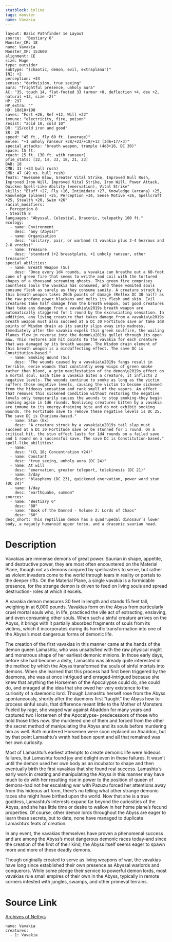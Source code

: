 ```yaml
---
statblock: inline
tags: monster
name: Vavakia
---
```

```statblock
layout: Basic Pathfinder 1e Layout
source:  "Bestiary 6"
Monster_CR: 18
name: Vavakia
Monster_XP: 153600
alignment: CE
size: Huge
type: outsider
subtype: "(chaotic, demon, evil, extraplanar)"
INI: +2
perception: +34
senses: "darkvision, true seeing"
aura: "frightful presence, unholy aura"
AC: "35, touch 14, flat-footed 33 (armor +8, deflection +4, dex +2, natural +13, size -2)"
HP: 297
HP_extra: ""
HD: 18d10+198
saves: "Fort +26, Ref +12, Will +22"
immune: "electricity, fire, poison"
resist: "acid 10, cold 10"
DR: "15/cold iron and good"
SR: 29
speed: "45 ft., fly 60 ft. (average)"
melee: "+1 unholy ranseur +28/+23/+18/+13 (3d6+17/×3)"
special_attacks: "breath weapon, trample (4d8+16, DC 30)"
space: 15 ft.
reach: 15 ft. (30 ft. with ranseur)
pf1e_stats: [32, 14, 33, 18, 21, 23]
BAB: 18
CMB: 31 (+33 bull rush)
CMD: 47 (49 vs. bull rush)
feats: "Awesome Blow, Greater Vital Strike, Improved Bull Rush, Improved Iron Will, Improved Vital Strike, Iron Will, Power Attack, Quicken Spell-Like Ability (enervation), Vital Strike"
skills: "Bluff +27, Fly +16, Intimidate +27, Knowledge (arcana) +25, Knowledge (planes) +25, Perception +34, Sense Motive +26, Spellcraft +25, Stealth +20, Swim +26"
racial_modifiers:
- Perception 8
- Stealth 8
languages: "Abyssal, Celestial, Draconic, telepathy 100 ft."
ecology:
  - name: Environment
    desc: "any (Abyss)"
  - name: Organisation
    desc: "solitary, pair, or warband (1 vavakia plus 2-4 hezrous and 2-8 vrocks)"
  - name: Treasure
    desc: "standard (+2 breastplate, +1 unholy ranseur, other treasure)"
special_abilities:
  - name: Breath Weapon (Su)
    desc: "Once every 1d4 rounds, a vavakia can breathe out a 60-foot cone of green fire that seems to writhe and coil with the tortured shapes of a thousand screaming ghosts. This green fire comprises countless souls the vavakia has consumed, and these vomited souls consume flesh as surely as they consume sanity. A creature struck by this breath weapon takes 20d6 points of damage (Reflex DC 30 half) as the raw profane power blackens and melts its flesh and skin. Evil creatures take half damage from the breath weapon, but good creatures that take any damage from a vavakia\u2019s breath weapon are automatically staggered for 1 round by the excruciating sensation. In addition, any living creature that takes damage from a vavakia\u2019s breath weapon must also succeed at a DC 30 Fortitude save or take 1d8 points of Wisdom drain as its sanity slips away into madness. Immediately after the vavakia expels this green soulfire, the wailing flames flow in reverse into the demon\u2019s gullet through its open maw. This restores 1d8 hit points to the vavakia for each creature that was damaged by its breath weapon. The Wisdom drain element of this breath weapon is a mindaffecting effect. The save DC is Constitution-based."
  - name: Smoking Wound (Su)
    desc: "The wounds caused by a vavakia\u2019s fangs result in terrible, eerie wounds that constantly weep wisps of green smoke rather than blood, a grim manifestation of the demon\u2019s effect on a mortal soul. Each time a vavakia bites a creature, it inflicts 2 negative levels. The wounds continue to smoke as long as the victim suffers those negative levels, causing the victim to become sickened from the hideous sensation and rank smell of the vapors. An effect that removes this sickened condition without restoring the negative levels only temporarily causes the wounds to stop smoking-they begin smoking again in 1d6 rounds. Nonliving creatures bitten by a vavakia are immune to its energy-draining bite and do not exhibit smoking wounds. The Fortitude save to remove these negative levels is DC 25. The save DC is Charisma-based."
  - name: Stun (Ex)
    desc: "A creature struck by a vavakia\u2019s tail slap must succeed at a DC 30 Fortitude save or be stunned for 1 round. On a critical hit, the stun effect lasts for 1d4 rounds on a failed save and 1 round on a successful save. The save DC is Constitution-based."
spell-like_abilities:
  - name:
    desc: "(CL 18; Concentration +24)"
  - name: Constant
    desc: "true seeing, unholy aura (DC 24)"
  - name: At will
    desc: "enervation, greater teleport, telekinesis (DC 21)"
  - name: 3/day
    desc: "blasphemy (DC 23), quickened enervation, power word stun (DC 24)"
  - name: 1/day
    desc: "earthquake, summon"
sources:
  - name: "Bestiary 6"
    desc: "88"
  - name: "Book of the Damned - Volume 2: Lords of Chaos"
    desc: "60"
desc_short: This reptilian demon has a quadrupedal dinosaur’s lower body, a vaguely humanoid upper torso, and a draconic saurian head.
```
# Description
Vavakias are immense demons of great power. Saurian in shape, appetite, and destructive power, they are most often encountered on the Material Plane, though not as demons conjured by spellcasters to serve, but rather as violent invaders come to the world through tears in reality or portals to the deeper rifts. On the Material Plane, a single vavakia is a formidable presence, for the strange demon is driven to feed on living souls and spread destruction- roles at which it excels. 

A vavakia demon measures 30 feet in length and stands 15 feet tall, weighing in at 6,000 pounds. Vavakias form on the Abyss from particularly cruel mortal souls who, in life, practiced the vile act of extracting, enslaving, and even consuming other souls. When such a sinful creature arrives on the Abyss, it brings with it partially absorbed fragments of souls from its victims, which it incorporates during its horrific transformation into one of the Abyss’s most dangerous forms of demonic life. 

The creation of the first vavakias in this manner came at the hands of the demon queen Lamashtu, who was unsatisfied with the raw physical might and monstrous shape of her earliest demonic minions. In those early days, before she had become a deity, Lamashtu was already quite interested in the method by which the Abyss transformed the souls of sinful mortals into demons. When she learned that this process had first been triggered by the daemons, she was at once intrigued and enraged-intrigued because she knew that anything the Horsemen of the Apocalypse could do, she could do, and enraged at the idea that she owed her very existence to the curiosity of a daemonic lord. Though Lamashtu herself rose from the Abyss spontaneously, shortly after the daemons first “taught” the Abyss how to process sinful souls, that difference meant little to the Mother of Monsters. Fueled by rage, she waged war against Abaddon for many years and captured two Horsemen of the Apocalypse- predecessors of those who hold those titles now. She murdered one of them and forced from the other the secret method of manipulating the Abyss and its souls before murdering him as well. Both murdered Horsemen were soon replaced on Abaddon, but by that point Lamashtu’s wrath had been spent and all that remained was her own curiosity. 

Most of Lamashtu’s earliest attempts to create demonic life were hideous failures, but Lamashtu found joy and delight even in these failures. It wasn’t until the demon used her own body as an incubator to shape and then eventually birth the first vavakias that she found real success. Lamashtu’s early work in creating and manipulating the Abyss in this manner may have much to do with her resulting rise in power to the position of queen of demons-had not her escalating war with Pazuzu forced her attentions away from this hideous art form, there’s no telling what other strange demonic races she might have birthed upon the world. Now that she is a true goddess, Lamashtu’s interests expand far beyond the curiosities of the Abyss, and she has little time or desire to wallow in her home plane’s fecund properties. Of course, other demon lords throughout the Abyss are eager to learn these secrets, but to date, none have managed to duplicate Lamashtu’s feats of creation. 

In any event, the vavakias themselves have proven a phenomenal success and are among the Abyss’s most dangerous demonic races today-and since the creation of the first of their kind, the Abyss itself seems eager to spawn more and more of these deadly demons. 

Though originally created to serve as living weapons of war, the vavakias have long since established their own presence as Abyssal warlords and conquerors. While some pledge their service to powerful demon lords, most vavakias rule small empires of their own in the Abyss, typically in remote corners infested with jungles, swamps, and other primeval terrains.
# Source Link
[Archives of Nethys](https://aonprd.com/MonsterDisplay.aspx?ItemName=Vavakia)
```encounter-table
name: Vavakia
creatures:
  - 1: Vavakia
```
